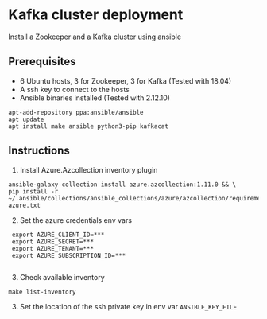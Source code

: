 # Kafka cluster deployment

Install a Zookeeper and a Kafka cluster using ansible

## Prerequisites
* 6 Ubuntu hosts, 3 for Zookeeper, 3 for Kafka (Tested with 18.04)
* A ssh key to connect to the hosts
* Ansible binaries installed (Tested with 2.12.10)
```shell
apt-add-repository ppa:ansible/ansible
apt update
apt install make ansible python3-pip kafkacat
```

## Instructions
1. Install Azure.Azcollection inventory plugin
```shell
ansible-galaxy collection install azure.azcollection:1.11.0 && \
pip install -r ~/.ansible/collections/ansible_collections/azure/azcollection/requirements-azure.txt
```
2. Set the azure credentials env vars
```shell
 export AZURE_CLIENT_ID=***
 export AZURE_SECRET=***
 export AZURE_TENANT=***
 export AZURE_SUBSCRIPTION_ID=***
 
```
3. Check available inventory
```shell
make list-inventory

```
3. Set the location of the ssh private key in env var `ANSIBLE_KEY_FILE`
